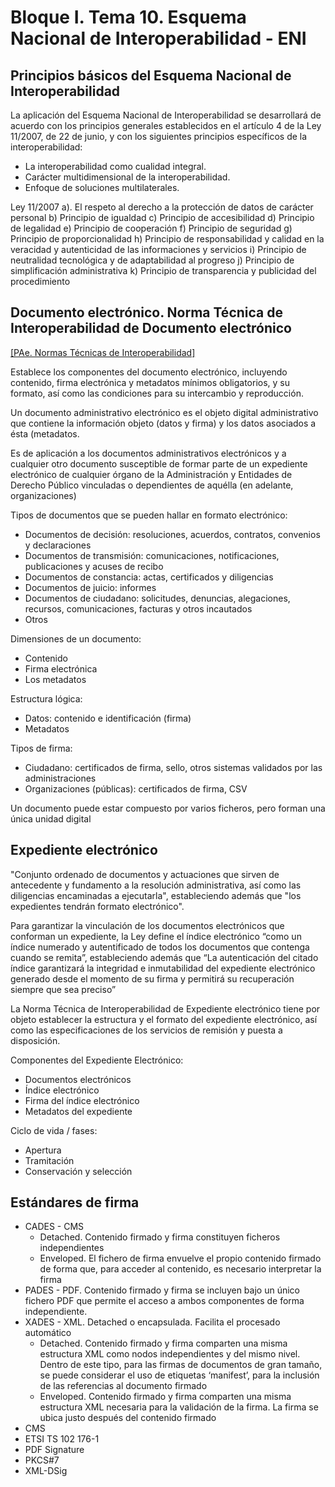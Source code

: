 # Bloque I. Tema 10. Esquema Nacional de Interoperabilidad - ENI

## Principios básicos del Esquema Nacional de Interoperabilidad

La aplicación del Esquema Nacional de Interoperabilidad se desarrollará de acuerdo con los principios generales establecidos en el artículo 4 de la Ley 11/2007, de 22 de junio, y con los siguientes principios específicos de la interoperabilidad:
- La interoperabilidad como cualidad integral.
- Carácter multidimensional de la interoperabilidad.
- Enfoque de soluciones multilaterales.

Ley 11/2007
a). El respeto al derecho a la protección de datos de carácter personal
b) Principio de igualdad
c) Principio de accesibilidad
d) Principio de legalidad
e) Principio de cooperación
f) Principio de seguridad
g) Principio de proporcionalidad
h) Principio de responsabilidad y calidad en la veracidad y autenticidad de las informaciones y servicios
i) Principio de neutralidad tecnológica y de adaptabilidad al progreso
j) Principio de simplificación administrativa
k) Principio de transparencia y publicidad del procedimiento

## Documento electrónico. Norma Técnica de Interoperabilidad de Documento electrónico

[[PAe. Normas Técnicas de Interoperabilidad]](https://administracionelectronica.gob.es/pae_Home/pae_Estrategias/pae_Interoperabilidad_Inicio/pae_Normas_tecnicas_de_interoperabilidad.html)

Establece los componentes del documento electrónico, incluyendo contenido, firma electrónica y metadatos mínimos obligatorios, y su formato, así como las condiciones para su intercambio y reproducción.

Un documento administrativo electrónico es el objeto digital administrativo que contiene la información objeto (datos y firma) y los datos asociados a ésta (metadatos.

Es de aplicación a los documentos administrativos electrónicos y a cualquier otro documento susceptible de formar parte de un expediente electrónico de cualquier órgano de la Administración y Entidades de Derecho Público vinculadas o dependientes de aquélla (en adelante, organizaciones)

Tipos de documentos que se pueden hallar en formato electrónico:
- Documentos de decisión: resoluciones, acuerdos, contratos, convenios y declaraciones
- Documentos de transmisión: comunicaciones, notificaciones, publicaciones y acuses de recibo
- Documentos de constancia: actas, certificados y diligencias
- Documentos de juicio: informes
- Documentos de ciudadano: solicitudes, denuncias, alegaciones, recursos, comunicaciones, facturas y otros incautados
- Otros

Dimensiones de un documento:
- Contenido
- Firma electrónica
- Los metadatos

Estructura lógica:
- Datos: contenido e identificación (firma)
- Metadatos

Tipos de firma:
- Ciudadano: certificados de firma, sello, otros sistemas validados por las administraciones
- Organizaciones (públicas): certificados de firma, CSV

Un documento puede estar compuesto por varios ficheros, pero forman una única unidad digital

## Expediente electrónico

"Conjunto ordenado de documentos y actuaciones que sirven de antecedente y fundamento a la resolución administrativa, así como las diligencias encaminadas a ejecutarla", estableciendo además que "los expedientes tendrán formato electrónico".

Para garantizar la vinculación de los documentos electrónicos que conforman un expediente, la Ley define el índice electrónico “como un índice numerado y autentificado de todos los documentos que contenga cuando se remita”, estableciendo además que “La autenticación del citado índice garantizará la integridad e inmutabilidad del expediente electrónico generado desde el momento de su firma y permitirá su recuperación siempre que sea preciso”

La Norma Técnica de Interoperabilidad de Expediente electrónico tiene por objeto establecer la estructura y el formato del expediente electrónico, así como las especificaciones de los servicios de remisión y puesta a disposición.

Componentes del Expediente Electrónico:
- Documentos electrónicos
- Índice electrónico
- Firma del índice electrónico
- Metadatos del expediente

Ciclo de vida / fases:
- Apertura
- Tramitación
- Conservación y selección

## Estándares de firma

- CADES - CMS
  - Detached. Contenido firmado y firma constituyen ficheros independientes
  - Enveloped. El fichero de firma envuelve el propio contenido firmado de forma que, para acceder al contenido, es necesario interpretar la firma
- PADES - PDF. Contenido firmado y firma se incluyen bajo un único fichero PDF que permite el acceso a ambos componentes de forma independiente.
- XADES - XML. Detached o encapsulada. Facilita el procesado automático
  - Detached. Contenido firmado y firma comparten una misma estructura XML como nodos independientes y del mismo nivel. Dentro de este tipo, para las firmas de documentos de gran tamaño, se puede considerar el uso de etiquetas ‘manifest’, para la inclusión de las referencias al documento firmado
  - Enveloped. Contenido firmado y firma comparten una misma estructura XML necesaria para la validación de la firma. La firma se ubica justo después del contenido firmado
- CMS
- ETSI TS 102 176-1
- PDF Signature
- PKCS#7
- XML-DSig


